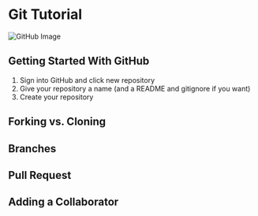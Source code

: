 # Git Tutorial
![GitHub Image](https://github.githubassets.com/images/modules/logos_page/GitHub-Logo.png)

## Getting Started With GitHub
1. Sign into GitHub and click new repository
2. Give your repository a name (and a README and gitignore if you want)
3. Create your repository
## Forking vs. Cloning

## Branches

## Pull Request

## Adding a Collaborator
